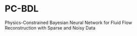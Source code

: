 # PC-BDL
Physics-Constrained Bayesian Neural Network for Fluid Flow Reconstruction with Sparse and Noisy Data
